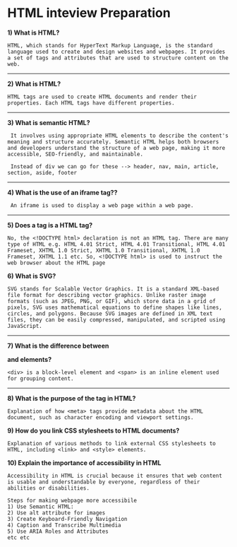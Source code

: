 # HTML inteview Preparation  

**1) What is HTML?**
```
HTML, which stands for HyperText Markup Language, is the standard language used to create and design websites and webpages. It provides a set of tags and attributes that are used to structure content on the web.
```
***

**2) What is HTML?**
```
HTML tags are used to create HTML documents and render their properties. Each HTML tags have different properties.
```
***

**3) What is semantic HTML?**
```
 It involves using appropriate HTML elements to describe the content's meaning and structure accurately. Semantic HTML helps both browsers and developers understand the structure of a web page, making it more accessible, SEO-friendly, and maintainable.

 Instead of div we can go for these --> header, nav, main, article, section, aside, footer
```
***

**4) What is the use of an iframe tag??**
```
 An iframe is used to display a web page within a web page.
```
***

**5) Does a <!DOCTYPE html> tag is a HTML tag?**
```
No, the <!DOCTYPE html> declaration is not an HTML tag. There are many type of HTML e.g. HTML 4.01 Strict, HTML 4.01 Transitional, HTML 4.01 Frameset, XHTML 1.0 Strict, XHTML 1.0 Transitional, XHTML 1.0 Frameset, XHTML 1.1 etc. So, <!DOCTYPE html> is used to instruct the web browser about the HTML page
```

**6) What is SVG?**
```
SVG stands for Scalable Vector Graphics. It is a standard XML-based file format for describing vector graphics. Unlike raster image formats (such as JPEG, PNG, or GIF), which store data in a grid of pixels, SVG uses mathematical equations to define shapes like lines, circles, and polygons. Because SVG images are defined in XML text files, they can be easily compressed, manipulated, and scripted using JavaScript.
```
***

**7) What is the difference between <div> and <span> elements?**
```
<div> is a block-level element and <span> is an inline element used for grouping content.
```
***

**8) What is the purpose of the <meta> tag in HTML?**
```
Explanation of how <meta> tags provide metadata about the HTML document, such as character encoding and viewport settings.
```

**9) How do you link CSS stylesheets to HTML documents?**
```
Explanation of various methods to link external CSS stylesheets to HTML, including <link> and <style> elements.
```

**10) Explain the importance of accessibility in HTML**
```
Accessibility in HTML is crucial because it ensures that web content is usable and understandable by everyone, regardless of their abilities or disabilities. 

Steps for making webpage more accessibile
1) Use Semantic HTML:
2) Use alt attribute for images
3) Create Keyboard-Friendly Navigation
4) Caption and Transcribe Multimedia
5) Use ARIA Roles and Attributes
etc etc
```